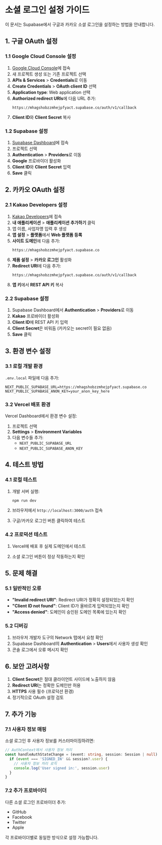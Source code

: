 # 소셜 로그인 설정 가이드

이 문서는 Supabase에서 구글과 카카오 소셜 로그인을 설정하는 방법을 안내합니다.

## 1. 구글 OAuth 설정

### 1.1 Google Cloud Console 설정

1. [Google Cloud Console](https://console.cloud.google.com/)에 접속
2. 새 프로젝트 생성 또는 기존 프로젝트 선택
3. **APIs & Services** > **Credentials**로 이동
4. **Create Credentials** > **OAuth client ID** 선택
5. **Application type**: Web application 선택
6. **Authorized redirect URIs**에 다음 URL 추가:
   ```
   https://mhagshobzzmhejpfyact.supabase.co/auth/v1/callback
   ```
7. **Client ID**와 **Client Secret** 복사

### 1.2 Supabase 설정

1. [Supabase Dashboard](https://supabase.com/dashboard)에 접속
2. 프로젝트 선택
3. **Authentication** > **Providers**로 이동
4. **Google** 프로바이더 활성화
5. **Client ID**와 **Client Secret** 입력
6. **Save** 클릭

## 2. 카카오 OAuth 설정

### 2.1 Kakao Developers 설정

1. [Kakao Developers](https://developers.kakao.com/)에 접속
2. **내 애플리케이션** > **애플리케이션 추가하기** 클릭
3. 앱 이름, 사업자명 입력 후 생성
4. **앱 설정** > **플랫폼**에서 **Web 플랫폼 등록**
5. **사이트 도메인**에 다음 추가:
   ```
   https://mhagshobzzmhejpfyact.supabase.co
   ```
6. **제품 설정** > **카카오 로그인** 활성화
7. **Redirect URI**에 다음 추가:
   ```
   https://mhagshobzzmhejpfyact.supabase.co/auth/v1/callback
   ```
8. **앱 키**에서 **REST API 키** 복사

### 2.2 Supabase 설정

1. Supabase Dashboard에서 **Authentication** > **Providers**로 이동
2. **Kakao** 프로바이더 활성화
3. **Client ID**에 REST API 키 입력
4. **Client Secret**은 비워둠 (카카오는 secret이 필요 없음)
5. **Save** 클릭

## 3. 환경 변수 설정

### 3.1 로컬 개발 환경

`.env.local` 파일에 다음 추가:
```env
NEXT_PUBLIC_SUPABASE_URL=https://mhagshobzzmhejpfyact.supabase.co
NEXT_PUBLIC_SUPABASE_ANON_KEY=your_anon_key_here
```

### 3.2 Vercel 배포 환경

Vercel Dashboard에서 환경 변수 설정:
1. 프로젝트 선택
2. **Settings** > **Environment Variables**
3. 다음 변수들 추가:
   - `NEXT_PUBLIC_SUPABASE_URL`
   - `NEXT_PUBLIC_SUPABASE_ANON_KEY`

## 4. 테스트 방법

### 4.1 로컬 테스트

1. 개발 서버 실행:
   ```bash
   npm run dev
   ```

2. 브라우저에서 `http://localhost:3000/auth` 접속

3. 구글/카카오 로그인 버튼 클릭하여 테스트

### 4.2 프로덕션 테스트

1. Vercel에 배포 후 실제 도메인에서 테스트

2. 소셜 로그인 버튼이 정상 작동하는지 확인

## 5. 문제 해결

### 5.1 일반적인 오류

- **"Invalid redirect URI"**: Redirect URI가 정확히 설정되었는지 확인
- **"Client ID not found"**: Client ID가 올바르게 입력되었는지 확인
- **"Access denied"**: 도메인이 승인된 도메인 목록에 있는지 확인

### 5.2 디버깅

1. 브라우저 개발자 도구의 Network 탭에서 요청 확인
2. Supabase Dashboard의 **Authentication** > **Users**에서 사용자 생성 확인
3. 콘솔 로그에서 오류 메시지 확인

## 6. 보안 고려사항

1. **Client Secret**은 절대 클라이언트 사이드에 노출하지 않음
2. **Redirect URI**는 정확한 도메인만 허용
3. **HTTPS** 사용 필수 (프로덕션 환경)
4. 정기적으로 OAuth 설정 검토

## 7. 추가 기능

### 7.1 사용자 정보 매핑

소셜 로그인 후 사용자 정보를 커스터마이징하려면:

```typescript
// AuthContext에서 사용자 정보 처리
const handleAuthStateChange = (event: string, session: Session | null) => {
  if (event === 'SIGNED_IN' && session?.user) {
    // 사용자 정보 처리 로직
    console.log('User signed in:', session.user)
  }
}
```

### 7.2 추가 프로바이더

다른 소셜 로그인 프로바이더 추가:
- GitHub
- Facebook
- Twitter
- Apple

각 프로바이더별로 동일한 방식으로 설정 가능합니다.

